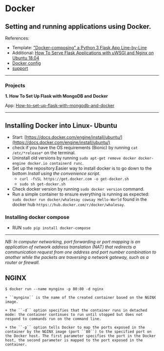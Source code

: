 # Docker
Setting and running applications using Docker.
---
References:
* Template: ["Docker-composing" a Python 3 Flask App Line-by-Line](https://medium.com/bitcraft/docker-composing-a-python-3-flask-app-line-by-line-93b721105777)
* Additional: [How To Serve Flask Applications with uWSGI and Nginx on Ubuntu 18.04](https://www.digitalocean.com/community/tutorials/how-to-serve-flask-applications-with-uswgi-and-nginx-on-ubuntu-18-04)
* [Docker config](https://medium.com/bitcraft/docker-composing-a-python-3-flask-app-line-by-line-93b721105777)
* [support](https://medium.com/bitcraft/dockerizing-a-python-3-flask-app-line-by-line-400aef1ded3a)
---
### Projects
**1. How To Set Up Flask with MongoDB and Docker**

 App: [How-to-set-up-flask-with-mongodb-and-docker](https://www.digitalocean.com/community/tutorials/how-to-set-up-flask-with-mongodb-and-docker)
 
---
## Installing Docker into Linux- Ubuntu

 * Start: [https://docs.docker.com/engine/install/ubuntu/](https://docs.docker.com/engine/install/ubuntu/)
 * check if you have the OS requirements (Bionic) by running ```cat /etc/*release*``` on the terminal.
 * Uninstall old versions by running ```sudo apt-get remove docker docker-engine docker.io containerd runc```.
 * Set up the repository.Easier way to install docker is to go down to the bottom *Install using the convenience script*.
     - ```curl -fsSL https://get.docker.com -o get-docker.sh```
     - ```sudo sh get-docker.sh```
 * Check docker version by running ```sudo docker version``` command.
 * Run a simple container to ensure everything is running as expected: ```sudo docker run docker/whalesay cowsay Hello-World```     found in the docker hub ``https://hub.docker.com/r/docker/whalesay``.
 
 ### Installing docker compose
 
 * RUN ```sudo pip install docker-compose```
---
*NB: In computer networking, port forwarding or port mapping is an application of network address translation (NAT) that redirects a communication request from one address and port number combination to another while the packets are traversing a network gateway, such as a router or firewall.*

 ## NGINX 
```$ docker run --name mynginx -p 80:80 -d nginx```

    + ``mynginx`` is the name of the created container based on the NGINX image.

    + the ``-d`` option specifies that the container runs in detached mode: the container continues to run until stopped but does not respond to commands run on the command line.
    
    + the ``-p`` option tells Docker to map the ports exposed in the container by the NGINX image (port ``80``) to the specified port on the Docker host. The first parameter specifies the port in the Docker host, the second parameter is mapped to the port exposed in the container.
 
